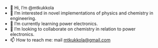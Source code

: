 - 👋 Hi, I’m @mtkukkola
- 👀 I’m interested in novel implementations of physics and chemistry in engineering.
- 🌱 I’m currently learning power electronics.
- 💞️ I’m looking to collaborate on chemistry in relation to power electronics.
- 📫 How to reach me: mail mtkukkola@gmail.com

<!---
mtkukkola/mtkukkola is a ✨ special ✨ repository because its `README.md` (this file) appears on your GitHub profile.
You can click the Preview link to take a look at your changes.
--->
